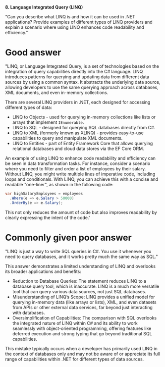 **8. Language Integrated Query (LINQ)**
 
"Can you describe what LINQ is and how it can be used in .NET applications? Provide examples of different types of LINQ providers and explain a scenario where using LINQ enhances code readability and efficiency."

# Good answer 
"LINQ, or Language Integrated Query, is a set of technologies based on the integration of query capabilities directly into the C# language. LINQ introduces patterns for querying and updating data from different data sources by using a common syntax. It abstracts the underlying data source, allowing developers to use the same querying approach across databases, XML documents, and even in-memory collections.

There are several LINQ providers in .NET, each designed for accessing different types of data:
- LINQ to Objects - used for querying in-memory collections like lists or arrays that implement `IEnumerable`. 
- LINQ to SQL - designed for querying SQL databases directly from C#.
- LINQ to XML (formerly known as XLINQ) - provides easy-to-use capabilities to query and manipulate XML documents.
- LINQ to Entities - part of Entity Framework Core that allows querying relational databases and cloud data stores via the EF Core ORM.

An example of using LINQ to enhance code readability and efficiency can be seen in data transformation tasks. For instance, consider a scenario where you need to filter and order a list of employees by their salary. Without LINQ, you might write multiple lines of imperative code, including loops and conditionals. With LINQ, you can achieve this with a concise and readable "one-liner", as shown in the following code:
```cs
var highSalaryEmployees = employees
  .Where(e => e.Salary > 50000)
  .OrderBy(e => e.Salary);
```

This not only reduces the amount of code but also improves readability by clearly expressing the intent of the code."

# Commonly given poor answer

"LINQ is just a way to write SQL queries in C#. You use it whenever you need to query databases, and it works pretty much the same way as SQL."

This answer demonstrates a limited understanding of LINQ and overlooks its broader applications and benefits:
- Reduction to Database Queries: The statement reduces LINQ to a database query tool, which is inaccurate. LINQ is a much more versatile tool that can query various data sources, not just SQL databases.
- Misunderstanding of LINQ’s Scope: LINQ provides a unified model for querying in-memory data (like arrays or lists), XML, and even datasets from APIs or other external data services, far beyond just interacting with databases.
- Oversimplification of Capabilities: The comparison with SQL overlooks the integrated nature of LINQ within C# and its ability to work seamlessly with object-oriented programming, offering features like deferred execution and strong typing that go beyond traditional SQL capabilities.

This mistake typically occurs when a developer has primarily used LINQ in the context of databases only and may not be aware of or appreciate its full range of capabilities within .NET for different types of data sources.
